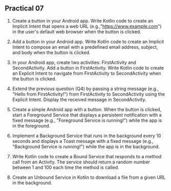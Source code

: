## Practical 07

01. Create a button in your Android app. Write Kotlin code to create an Implicit
Intent that opens a web URL (e.g.,"https://www.example.com") in the user's
default web browser when the button is clicked.


02. Add a button in your Android app. Write Kotlin code to create an Implicit
Intent to compose an email with a predefined email address, subject, and body
when the button is clicked.

03. In your Android app, create two activities: FirstActivity and SecondActivity.
Add a button in FirstActivity. Write Kotlin code to create an Explicit Intent to
navigate from FirstActivity to SecondActivity when the button is clicked.

04. Extend the previous question (Q4) by passing a string message (e.g., "Hello
from FirstActivity!") from FirstActivity to SecondActivity using the Explicit
Intent. Display the received message in SecondActivity.

05. Create a simple Android app with a button. When the button is clicked, start a
Foreground Service that displays a persistent notification with a fixed message
(e.g., "Foreground Service is running!") while the app is in the foreground.

06. Implement a Background Service that runs in the background every 10 seconds
and displays a Toast message with a fixed message (e.g., "Background Service
is running!") while the app is in the background.

07. Write Kotlin code to create a Bound Service that responds to a method call
from an Activity. The service should return a random number between 1 and
100 each time the method is called.

08. Create an Unbound Service in Kotlin to download a file from a given URL in
the background.

